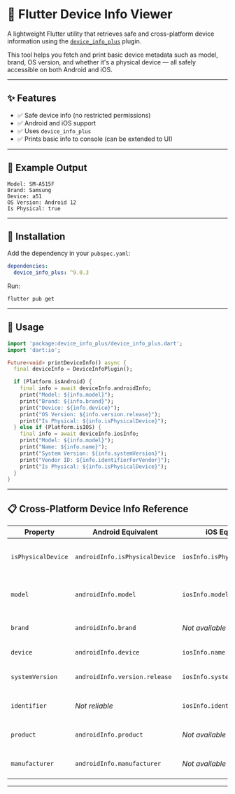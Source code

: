 # 📱 Flutter Device Info Viewer

A lightweight Flutter utility that retrieves safe and cross-platform device information using the [`device_info_plus`](https://pub.dev/packages/device_info_plus) plugin.

This tool helps you fetch and print basic device metadata such as model, brand, OS version, and whether it's a physical device — all safely accessible on both Android and iOS.

---

## ✨ Features

- ✅ Safe device info (no restricted permissions)
- ✅ Android and iOS support
- ✅ Uses `device_info_plus`
- ✅ Prints basic info to console (can be extended to UI)

---

## 🧪 Example Output

```text
Model: SM-A515F
Brand: Samsung
Device: a51
OS Version: Android 12
Is Physical: true
```

---

## 🔧 Installation

Add the dependency in your `pubspec.yaml`:

```yaml
dependencies:
  device_info_plus: ^9.0.3
```

Run:

```bash
flutter pub get
```

---

## 🚀 Usage

```dart
import 'package:device_info_plus/device_info_plus.dart';
import 'dart:io';

Future<void> printDeviceInfo() async {
  final deviceInfo = DeviceInfoPlugin();

  if (Platform.isAndroid) {
    final info = await deviceInfo.androidInfo;
    print("Model: ${info.model}");
    print("Brand: ${info.brand}");
    print("Device: ${info.device}");
    print("OS Version: ${info.version.release}");
    print("Is Physical: ${info.isPhysicalDevice}");
  } else if (Platform.isIOS) {
    final info = await deviceInfo.iosInfo;
    print("Model: ${info.model}");
    print("Name: ${info.name}");
    print("System Version: ${info.systemVersion}");
    print("Vendor ID: ${info.identifierForVendor}");
    print("Is Physical: ${info.isPhysicalDevice}");
  }
}
```

---

## 📋 Cross-Platform Device Info Reference

| Property           | Android Equivalent              | iOS Equivalent               | Description                                                          |
|--------------------|----------------------------------|-------------------------------|----------------------------------------------------------------------|
| `isPhysicalDevice` | `androidInfo.isPhysicalDevice`   | `iosInfo.isPhysicalDevice`    | Whether the device is a real one or emulator/simulator              |
| `model`            | `androidInfo.model`              | `iosInfo.model`               | Device model name (e.g., SM-A515F or iPhone13,4)                    |
| `brand`            | `androidInfo.brand`              | *Not available on iOS*        | Manufacturer brand (e.g., Samsung)                                  |
| `device`           | `androidInfo.device`             | `iosInfo.name`                | Device identifier name                                              |
| `systemVersion`    | `androidInfo.version.release`    | `iosInfo.systemVersion`       | OS version (e.g., Android 12 / iOS 16)                              |
| `identifier`       | *Not reliable*                   | `iosInfo.identifierForVendor` | Unique app installation ID (iOS only)                               |
| `product`          | `androidInfo.product`            | *Not available*               | Name of the product (Android only)                                  |
| `manufacturer`     | `androidInfo.manufacturer`       | *Not available*               | Manufacturer name (Android only)                                    |

---
